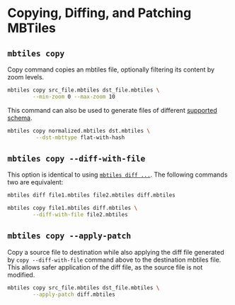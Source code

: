 # Copying, Diffing, and Patching MBTiles

## `mbtiles copy`

Copy command copies an mbtiles file, optionally filtering its content by zoom levels.

```bash
mbtiles copy src_file.mbtiles dst_file.mbtiles \
        --min-zoom 0 --max-zoom 10
```

This command can also be used to generate files of different [supported schema](schema.md).

```bash
mbtiles copy normalized.mbtiles dst.mbtiles \
         --dst-mbttype flat-with-hash
```

## `mbtiles copy --diff-with-file`

This option is identical to using [`mbtiles diff ...`](diff.md). The following commands two are equivalent:

```bash
mbtiles diff file1.mbtiles file2.mbtiles diff.mbtiles

mbtiles copy file1.mbtiles diff.mbtiles \
        --diff-with-file file2.mbtiles
```

## `mbtiles copy --apply-patch`

Copy a source file to destination while also applying the diff file generated by `copy --diff-with-file` command above
to the destination mbtiles file. This allows safer application of the diff file, as the source file is not modified.

```bash
mbtiles copy src_file.mbtiles dst_file.mbtiles \
        --apply-patch diff.mbtiles
```
